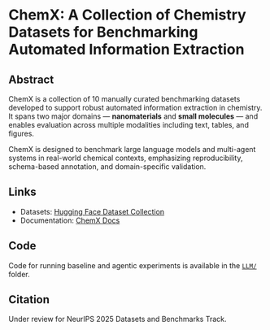 # ChemX: A Collection of Chemistry Datasets for Benchmarking Automated Information Extraction


## Abstract

ChemX is a collection of 10 manually curated benchmarking datasets developed to support robust automated information extraction in chemistry. It spans two major domains — **nanomaterials** and **small molecules** — and enables evaluation across multiple modalities including text, tables, and figures.

ChemX is designed to benchmark large language models and multi-agent systems in real-world chemical contexts, emphasizing reproducibility, schema-based annotation, and domain-specific validation.

## Links

- Datasets: [Hugging Face Dataset Collection](https://huggingface.co/collections/ai-chem/chemx-6820df9ecf568b1ff0ea2431)  
- Documentation: [ChemX Docs](https://ai-chem.github.io/ChemX/index.html)

## Code

Code for running baseline and agentic experiments is available in the [`LLM/`](./LLM) folder.

## Citation

Under review for NeurIPS 2025 Datasets and Benchmarks Track.
